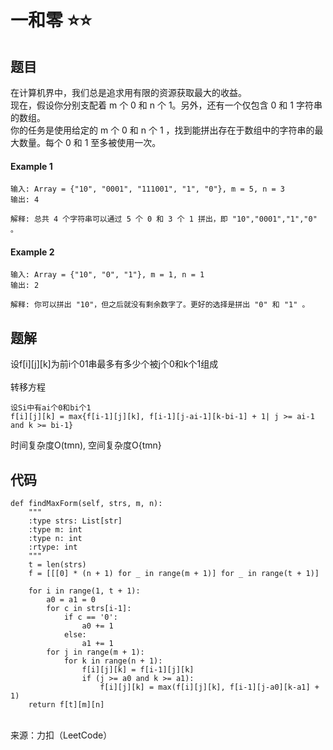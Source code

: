 一和零 :star::star:
=
题目
-
在计算机界中，我们总是追求用有限的资源获取最大的收益。<br>
现在，假设你分别支配着 m 个 0 和 n 个 1。另外，还有一个仅包含 0 和 1 字符串的数组。<br>
你的任务是使用给定的 m 个 0 和 n 个 1 ，找到能拼出存在于数组中的字符串的最大数量。每个 0 和 1 至多被使用一次。<br>

#### Example 1
    输入: Array = {"10", "0001", "111001", "1", "0"}, m = 5, n = 3
    输出: 4

    解释: 总共 4 个字符串可以通过 5 个 0 和 3 个 1 拼出，即 "10","0001","1","0" 。

#### Example 2
    输入: Array = {"10", "0", "1"}, m = 1, n = 1
    输出: 2

    解释: 你可以拼出 "10"，但之后就没有剩余数字了。更好的选择是拼出 "0" 和 "1" 。
题解
-
设f[i][j][k]为前i个01串最多有多少个被j个0和k个1组成<br><br>
转移方程<br>

    设Si中有ai个0和bi个1
    f[i][j][k] = max{f[i-1][j][k], f[i-1][j-ai-1][k-bi-1] + 1| j >= ai-1 and k >= bi-1}
时间复杂度O(tmn), 空间复杂度O{tmn}<br>

代码
-
    
    def findMaxForm(self, strs, m, n):
        """
        :type strs: List[str]
        :type m: int
        :type n: int
        :rtype: int
        """
        t = len(strs)
        f = [[[0] * (n + 1) for _ in range(m + 1)] for _ in range(t + 1)]
 
        for i in range(1, t + 1):
            a0 = a1 = 0
            for c in strs[i-1]:
                if c == '0':
                    a0 += 1
                else:
                    a1 += 1
            for j in range(m + 1):
                for k in range(n + 1):
                    f[i][j][k] = f[i-1][j][k]
                    if (j >= a0 and k >= a1):
                        f[i][j][k] = max(f[i][j][k], f[i-1][j-a0][k-a1] + 1)
        return f[t][m][n]
<br>
来源：力扣（LeetCode）
